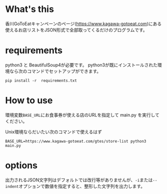 # What's this
香川GoToEatキャンペーンのページ(https://www.kagawa-gotoeat.com)にある使えるお店リストをJSON形式で全部取ってくるだけのプログラムです。

# requirements
python3 と BeautifulSoup4が必要です。
python3が既にインストールされた環境なら次のコマンドでセットアップができます。
```
pip install -r  requirements.txt
```

# How to use
環境変数`BASE_URL`にお食事券が使える店のURLを指定して main.py を実行してください。

Unix環境ならだいたい次のコマンドで使えるはず

```
BASE_URL=https://www.kagawa-gotoeat.com/gtes/store-list python3 main.py
```

# options
出力されるJSON文字列はデフォルトでは改行等がありませんが、`-i`または`--indent`オプションで数値を指定すると、整形した文字列を出力します。
